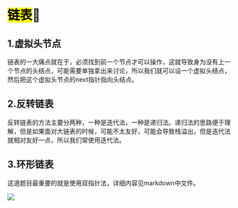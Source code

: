 # **<mark>链表**🎯

## 1.虚拟头节点
链表的一大痛点就在于，必须找到前一个节点才可以操作，这就导致身为没有上一个节点的头结点，可能需要单独拿出来讨论，所以我们就可以设一个虚拟头结点，然后把这个虚拟头节点的next指针指向头结点。

## 2.反转链表
反转链表的方法主要分两种，一种是迭代法，一种是递归法。递归法的思路便于理解，但是如果面对大链表的时候，可能不太友好，可能会导致栈溢出，但是迭代法就相对友好一点，所以我们常使用迭代法。

## 3.环形链表
这道题目最重要的就是使用双指针法，详细内容见markdown中文件。

![](https://file1.kamacoder.com/i/algo/%E9%93%BE%E8%A1%A8%E6%80%BB%E7%BB%93.png)